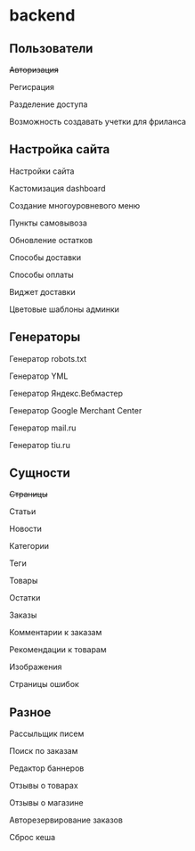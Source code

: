 # backend

## Пользователи

~~Авторизация~~

Регисрация

Разделение доступа

Возможность создавать учетки для фриланса

## Настройка сайта

Настройки сайта

Кастомизация dashboard

Создание многоуровневого меню

Пункты самовывоза

Обновление остатков

Способы доставки

Способы оплаты

Виджет доставки

Цветовые шаблоны админки





## Генераторы

Генератор robots.txt

Генератор YML

Генератор Яндекс.Вебмастер

Генератор Google Merchant Center

Генератор mail.ru

Генератор tiu.ru





## Сущности

~~Страницы~~

Статьи

Новости

Категории

Теги

Товары

Остатки

Заказы

Комментарии к заказам

Рекомендации к товарам

Изображения

Страницы ошибок





## Разное

Рассыльщик писем

Поиск по заказам

Редактор баннеров

Отзывы о товарах

Отзывы о магазине

Авторезервирование заказов

Сброс кеша